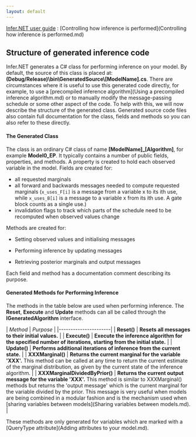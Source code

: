 ```yaml
---
layout: default 
--- 
```

[Infer.NET user guide](index.md) : [Controlling how inference is performed](Controlling how inference is performed.md) 

## Structure of generated inference code

Infer.NET generates a C# class for performing inference on your model. By default, the source of this class is placed at: **(Debug/Release)\\bin\\GeneratedSource\\\[ModelName\].cs**. There are circumstances where it is useful to use this generated code directly, for example, to use a [precompiled inference algorithm](Using a precompiled inference algorithm.md) or to manually modify the message-passing schedule or some other aspect of the code. To help with this, we will now describe the structure of the generated class. Generated source code files also contain full documentation for the class, fields and methods so you can also refer to these directly.

#### The Generated Class

The class is an ordinary C# class of name **\[ModelName\]_\[Algorithm\]**, for example **Model0_EP**. It typically contains a number of public fields, properties, and methods. A property is created to hold each observed variable in the model. Fields are created for:

*   all requested marginals
*   all forward and backwards messages needed to compute requested marginals
(`x_uses_F[i]` is a message from a variable x to its ith use, while `x_uses_B[i]` is a message to a variable x from its ith use.  A gate block counts as a single use.)
*   invalidation flags to track which parts of the schedule need to be recomputed when observed values change

Methods are created for:

*   Setting observed values and initialising messages

*   Performing inference by updating messages

*   Retrieving posterior marginals and output messages


Each field and method has a documentation comment describing its purpose.

#### Generated Methods for Performing Inference

The methods in the table below are used when performing inference. The **Reset**, **Execute** and **Update** methods can all be called through the **IGeneratedAlgorithm** interface.

| _Method_ | _Purpose_ |
|----------------------|
| **Reset()** | **Resets all messages to their initial values.** |
| **Execute()** | **Execute the inference algorithm for the specified number of iterations, starting from the initial state.** |
| **Update()** | **Performs additional iterations of inference from the current state.** |
| **XXXMarginal()** | **Returns the current marginal for the variable 'XXX'.** This method can be called at any time to return the current estimate of the marginal distribution, as given by the current state of the inference algorithm. |
| **XXXMarginalDividedByPrior()** | **Returns the current output message for the variable 'XXX'.** This method is similar to XXXMarginal() methods but returns the 'output message' which is the current marginal for the variable divided by the prior. This message is very useful when models are being combined in a modular fashion and is the mechanism used when [sharing variables between models](Sharing variables between models.md). | 

These methods are only generated for variables which are marked with a [QueryType attribute](Adding attributes to your model.md).
